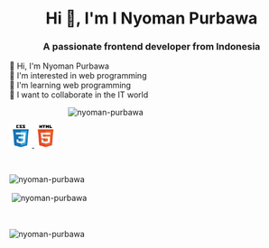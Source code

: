 


<h1 align="center">Hi 👋, I'm I Nyoman Purbawa</h1>
<h3 align="center">A passionate frontend developer from Indonesia</h3>



👋 Hi, I'm Nyoman Purbawa </br>
👀 I'm interested in web programming</br>
🌱 I'm learning web programming</br>
💞️ I want to collaborate in the IT world</br>


<!---
nyoman-purbawa/nyoman-purbawa is a ✨ special ✨ repository because its `README.md` (this file) appears on your GitHub profile.
You can click the Preview link to take a look at your changes.
--->




 <img align="right" width = "400" src="https://cdn.dribbble.com/users/1059583/screenshots/4171367/coding-freak.gif" alt="nyoman-purbawa" /> </br>


<p align="left"> <a href="https://www.w3schools.com/css/" target="_blank" rel="noreferrer"> <img src="https://raw.githubusercontent.com/devicons/devicon/master/icons/css3/css3-original-wordmark.svg" alt="css3" width="40" height="40"/> </a> <a href="https://www.w3.org/html/" target="_blank" rel="noreferrer"> <img src="https://raw.githubusercontent.com/devicons/devicon/master/icons/html5/html5-original-wordmark.svg" alt="html5" width="40" height="40"/> </a> </p></br>

<p><img align="left" src="https://github-readme-stats.vercel.app/api/top-langs?username=nyoman-purbawa&show_icons=true&locale=en&layout=compact" alt="nyoman-purbawa" /></p></br>

<p>&nbsp;<img align="center" src="https://github-readme-stats.vercel.app/api?username=nyoman-purbawa&show_icons=true&locale=en" alt="nyoman-purbawa" /></p></br>

<p><img align="center" src="https://github-readme-streak-stats.herokuapp.com/?user=nyoman-purbawa&" alt="nyoman-purbawa" /></p>

